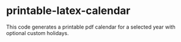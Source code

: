 # printable-latex-calendar

This code generates a printable pdf calendar for a selected year with optional custom holidays.

